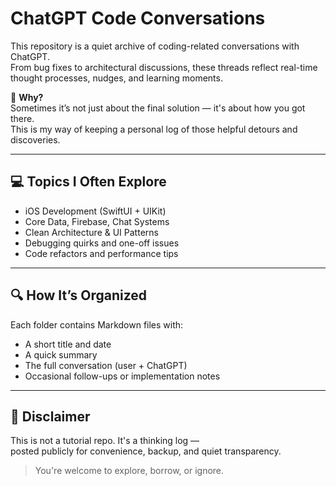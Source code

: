# ChatGPT Code Conversations

This repository is a quiet archive of coding-related conversations with ChatGPT.  
From bug fixes to architectural discussions, these threads reflect real-time thought processes, nudges, and learning moments.

🧠 **Why?**  
Sometimes it’s not just about the final solution — it's about how you got there.  
This is my way of keeping a personal log of those helpful detours and discoveries.

---

## 💻 Topics I Often Explore

- iOS Development (SwiftUI + UIKit)
- Core Data, Firebase, Chat Systems
- Clean Architecture & UI Patterns
- Debugging quirks and one-off issues
- Code refactors and performance tips

---

## 🔍 How It’s Organized

Each folder contains Markdown files with:
- A short title and date
- A quick summary
- The full conversation (user + ChatGPT)
- Occasional follow-ups or implementation notes

---

## 🧾 Disclaimer

This is not a tutorial repo. It's a thinking log —  
posted publicly for convenience, backup, and quiet transparency.

> You're welcome to explore, borrow, or ignore.
